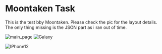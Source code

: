 # Moontaken Task

This is the test bby Moontaken. Please check the pic for the layout details. The only thing missing is the JSON part as i ran out of time.


![main_page](https://user-images.githubusercontent.com/14048428/219959385-57ea94ff-7baa-432e-b4e5-0ba44fd40006.PNG)
![Galaxy](https://user-images.githubusercontent.com/14048428/219959395-7a0f93db-7483-4b8b-aab0-dfb8951f4e7f.PNG)


![IPhone12](https://user-images.githubusercontent.com/14048428/219959390-e7584134-70d3-47e0-aa58-b423e7d0a74c.PNG)

